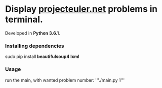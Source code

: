 # Display [projecteuler.net](https://projecteuler.net/) problems in terminal.
Developed in **Python 3.6.1**.

### Installing dependencies
sudo pip install **beautifulsoup4 lxml**

### Usage
run the main, with wanted problem number:
'''./main.py 1'''

